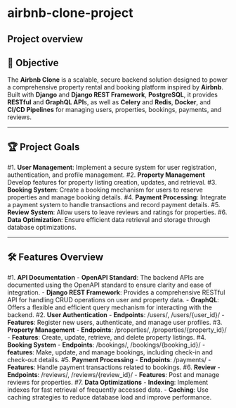 # **airbnb-clone-project**

## **Project overview**

## 🚀 **Objective**
The **Airbnb Clone** is a scalable, secure backend solution designed to power a comprehensive property rental and booking platform inspired by **Airbnb**. Built with **Django** and **Django REST Framework**, **PostgreSQL**, it provides **RESTful** and **GraphQL API**s, as well as **Celery** and **Redis**, **Docker**, and **CI/CD Pipelines** for managing users, properties, bookings, payments, and reviews.  

----

## **🏆 Project Goals**
  
#1. **User Management**: Implement a secure system for user registration, authentication, and profile management.
#2. **Property Management** Develop features for property listing creation, updates, and retrieval.
#3. **Booking System**: Create a booking mechanism for users to reserve properties and manage booking details.
#4. **Payment Processing**: Integrate a payment system to handle transactions and record payment details.
#5. **Review System**: Allow users to leave reviews and ratings for properties.
#6. **Data Optimization**: Ensure efficient data retrieval and storage through database optimizations.

----

## **🛠️ Features Overview**

#1. **API Documentation** 
    - **OpenAPI Standard**: The backend APIs are documented using the OpenAPI standard to ensure clarity and ease of integration.
    - **Django REST Framework**: Provides a comprehensive RESTful API for handling CRUD operations on user and property data.
    - **GraphQL**: Offers a flexible and efficient query mechanism for interacting with the backend.
#2. **User Authentication**
    - **Endpoints**: /users/, /users/{user_id}/
    - **Features**: Register new users, authenticate, and manage user profiles.
#3.  **Property Management**
    - **Endpoints**: /properties/, /properties/{property_id}/
    - **Features**: Create, update, retrieve, and delete property listings.
#4. **Booking System**
    - **Endpoints**: /bookings/, /bookings/{booking_id}/
    - **features**: Make, update, and manage bookings, including check-in and check-out details.
#5. **Payment Processing**
    - **Endpoints**:  /payments/
    - **Features**: Handle payment transactions related to bookings.
#6. **Review**
    - **Endpoints**: /reviews/, /reviews/{review_id}/
    - **Features**: Post and manage reviews for properties.
#7. **Data Optimizations**
    - **Indexing**: Implement indexes for fast retrieval of frequently accessed data.
    - **Caching**: Use caching strategies to reduce database load and improve performance.
    

